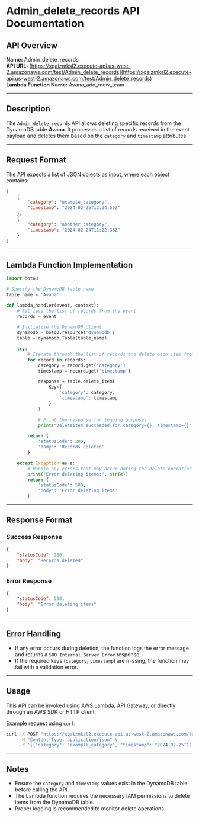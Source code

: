 # Admin_delete_records API Documentation

## API Overview

**Name:** Admin_delete_records  
**API URL:** [https://xqaizmksl2.execute-api.us-west-2.amazonaws.com/test/Admin_delete_records](https://xqaizmksl2.execute-api.us-west-2.amazonaws.com/test/Admin_delete_records)  
**Lambda Function Name:** Avana_add_mew_team  

---

## Description

The `Admin_delete_records` API allows deleting specific records from the DynamoDB table **Avana**. It processes a list of records received in the event payload and deletes them based on the `category` and `timestamp` attributes.

---

## Request Format

The API expects a list of JSON objects as input, where each object contains:

```json
[
    {
        "category": "example_category",
        "timestamp": "2024-02-25T12:34:56Z"
    },
    {
        "category": "another_category",
        "timestamp": "2024-02-24T11:22:33Z"
    }
]
```

---

## Lambda Function Implementation

```python
import boto3

# Specify the DynamoDB table name
table_name = 'Avana'

def lambda_handler(event, context):
    # Retrieve the list of records from the event
    records = event

    # Initialize the DynamoDB client
    dynamodb = boto3.resource('dynamodb')
    table = dynamodb.Table(table_name)

    try:
        # Iterate through the list of records and delete each item from DynamoDB
        for record in records:
            category = record.get('category')
            timestamp = record.get('timestamp')

            response = table.delete_item(
                Key={
                    'category': category,
                    'timestamp': timestamp
                }
            )

            # Print the response for logging purposes
            print("DeleteItem succeeded for category={}, timestamp={}".format(category, timestamp))

        return {
            'statusCode': 200,
            'body': 'Records deleted'
        }

    except Exception as e:
        # Handle any errors that may occur during the delete operation
        print("Error deleting items:", str(e))
        return {
            'statusCode': 500,
            'body': 'Error deleting items'
        }
```

---

## Response Format

### Success Response

```json
{
    "statusCode": 200,
    "body": "Records deleted"
}
```

### Error Response

```json
{
    "statusCode": 500,
    "body": "Error deleting items"
}
```

---

## Error Handling

- If any error occurs during deletion, the function logs the error message and returns a `500 Internal Server Error` response.
- If the required keys (`category`, `timestamp`) are missing, the function may fail with a validation error.

---

## Usage

This API can be invoked using AWS Lambda, API Gateway, or directly through an AWS SDK or HTTP client.

Example request using `curl`:

```sh
curl -X POST "https://xqaizmksl2.execute-api.us-west-2.amazonaws.com/test/Admin_delete_records" \
     -H "Content-Type: application/json" \
     -d '[{"category": "example_category", "timestamp": "2024-02-25T12:34:56Z"}]'
```

---

## Notes

- Ensure the `category` and `timestamp` values exist in the DynamoDB table before calling the API.
- The Lambda function requires the necessary IAM permissions to delete items from the DynamoDB table.
- Proper logging is recommended to monitor delete operations.
